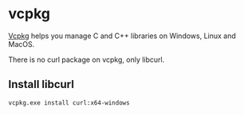 # vcpkg

[Vcpkg](https://github.com/microsoft/vcpkg/) helps you manage C and C++
libraries on Windows, Linux and MacOS.

There is no curl package on vcpkg, only libcurl.

## Install libcurl

    vcpkg.exe install curl:x64-windows
